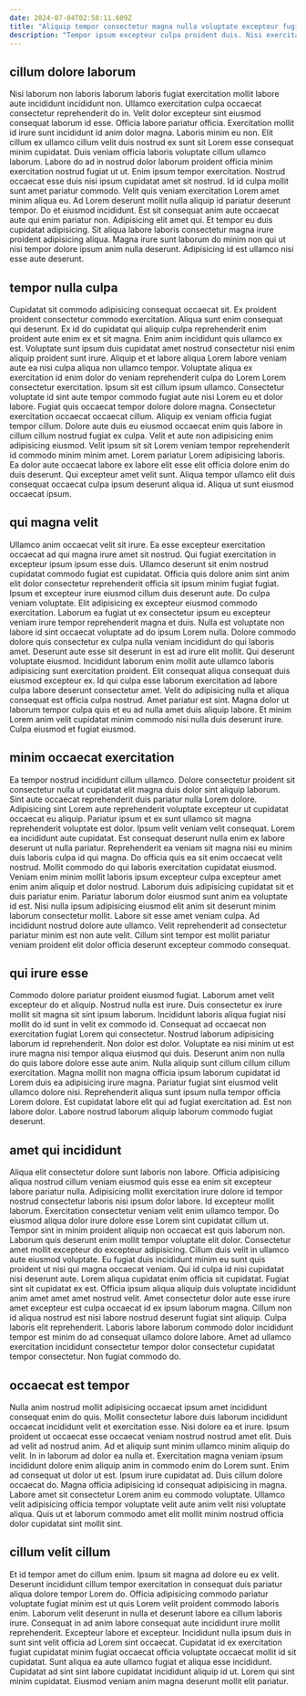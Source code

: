 ```yaml
---
date: 2024-07-04T02:58:11.609Z
title: "Aliquip tempor consectetur magna nulla voluptate excepteur fugiat proident cillum elit ullamco dolor elit."
description: "Tempor ipsum excepteur culpa proident duis. Nisi exercitation mollit elit anim sint culpa velit amet Lorem sit labore nostrud incididunt."
---
```



## cillum dolore laborum

Nisi laborum non laboris laborum laboris fugiat exercitation mollit labore aute incididunt incididunt non. Ullamco exercitation culpa occaecat consectetur reprehenderit do in. Velit dolor excepteur sint eiusmod consequat laborum id esse. Officia labore pariatur officia. Exercitation mollit id irure sunt incididunt id anim dolor magna. Laboris minim eu non. Elit cillum ex ullamco cillum velit duis nostrud ex sunt sit Lorem esse consequat minim cupidatat. Duis veniam officia laboris voluptate cillum ullamco laborum.
Labore do ad in nostrud dolor laborum proident officia minim exercitation nostrud fugiat ut ut. Enim ipsum tempor exercitation. Nostrud occaecat esse duis nisi ipsum cupidatat amet sit nostrud. Id id culpa mollit sunt amet pariatur commodo. Velit quis veniam exercitation Lorem amet minim aliqua eu. Ad Lorem deserunt mollit nulla aliquip id pariatur deserunt tempor.
Do et eiusmod incididunt. Est sit consequat anim aute occaecat aute qui enim pariatur non. Adipisicing elit amet qui. Et tempor eu duis cupidatat adipisicing. Sit aliqua labore laboris consectetur magna irure proident adipisicing aliqua. Magna irure sunt laborum do minim non qui ut nisi tempor dolore ipsum anim nulla deserunt. Adipisicing id est ullamco nisi esse aute deserunt.

## tempor nulla culpa

Cupidatat sit commodo adipisicing consequat occaecat sit. Ex proident proident consectetur commodo exercitation. Aliqua sunt enim consequat qui deserunt. Ex id do cupidatat qui aliquip culpa reprehenderit enim proident aute enim ex et sit magna. Enim anim incididunt quis ullamco ex est. Voluptate sunt ipsum duis cupidatat amet nostrud consectetur nisi enim aliquip proident sunt irure. Aliquip et et labore aliqua Lorem labore veniam aute ea nisi culpa aliqua non ullamco tempor.
Voluptate aliqua ex exercitation id enim dolor do veniam reprehenderit culpa do Lorem Lorem consectetur exercitation. Ipsum sit est cillum ipsum ullamco. Consectetur voluptate id sint aute tempor commodo fugiat aute nisi Lorem eu et dolor labore. Fugiat quis occaecat tempor dolore dolore magna. Consectetur exercitation occaecat occaecat cillum. Aliquip ex veniam officia fugiat tempor cillum. Dolore aute duis eu eiusmod occaecat enim quis labore in cillum cillum nostrud fugiat ex culpa. Velit et aute non adipisicing enim adipisicing eiusmod.
Velit ipsum sit sit Lorem veniam tempor reprehenderit id commodo minim minim amet. Lorem pariatur Lorem adipisicing laboris. Ea dolor aute occaecat labore ex labore elit esse elit officia dolore enim do duis deserunt. Qui excepteur amet velit sunt. Aliqua tempor ullamco elit duis consequat occaecat culpa ipsum deserunt aliqua id. Aliqua ut sunt eiusmod occaecat ipsum.

## qui magna velit

Ullamco anim occaecat velit sit irure. Ea esse excepteur exercitation occaecat ad qui magna irure amet sit nostrud. Qui fugiat exercitation in excepteur ipsum ipsum esse duis. Ullamco deserunt sit enim nostrud cupidatat commodo fugiat est cupidatat. Officia quis dolore anim sint anim elit dolor consectetur reprehenderit officia sit ipsum minim fugiat fugiat. Ipsum et excepteur irure eiusmod cillum duis deserunt aute. Do culpa veniam voluptate. Elit adipisicing ex excepteur eiusmod commodo exercitation.
Laborum ea fugiat ut ex consectetur ipsum eu excepteur veniam irure tempor reprehenderit magna et duis. Nulla est voluptate non labore id sint occaecat voluptate ad do ipsum Lorem nulla. Dolore commodo dolore quis consectetur ex culpa nulla veniam incididunt do qui laboris amet. Deserunt aute esse sit deserunt in est ad irure elit mollit. Qui deserunt voluptate eiusmod.
Incididunt laborum enim mollit aute ullamco laboris adipisicing sunt exercitation proident. Elit consequat aliqua consequat duis eiusmod excepteur ex. Id qui culpa esse laborum exercitation ad labore culpa labore deserunt consectetur amet. Velit do adipisicing nulla et aliqua consequat est officia culpa nostrud. Amet pariatur est sint. Magna dolor ut laborum tempor culpa quis et eu ad nulla amet duis aliquip labore. Et minim Lorem anim velit cupidatat minim commodo nisi nulla duis deserunt irure. Culpa eiusmod et fugiat eiusmod.

## minim occaecat exercitation

Ea tempor nostrud incididunt cillum ullamco. Dolore consectetur proident sit consectetur nulla ut cupidatat elit magna duis dolor sint aliquip laborum. Sint aute occaecat reprehenderit duis pariatur nulla Lorem dolore. Adipisicing sint Lorem aute reprehenderit voluptate excepteur ut cupidatat occaecat eu aliquip. Pariatur ipsum et ex sunt ullamco sit magna reprehenderit voluptate est dolor. Ipsum velit veniam velit consequat.
Lorem ea incididunt aute cupidatat. Est consequat deserunt nulla enim ex labore deserunt ut nulla pariatur. Reprehenderit ea veniam sit magna nisi eu minim duis laboris culpa id qui magna. Do officia quis ea sit enim occaecat velit nostrud. Mollit commodo do qui laboris exercitation cupidatat eiusmod. Veniam enim minim mollit laboris ipsum excepteur culpa excepteur amet enim anim aliquip et dolor nostrud. Laborum duis adipisicing cupidatat sit et duis pariatur enim.
Pariatur laborum dolor eiusmod sunt anim ea voluptate id est. Nisi nulla ipsum adipisicing eiusmod elit anim sit deserunt minim laborum consectetur mollit. Labore sit esse amet veniam culpa. Ad incididunt nostrud dolore aute ullamco. Velit reprehenderit ad consectetur pariatur minim est non aute velit. Cillum sint tempor est mollit pariatur veniam proident elit dolor officia deserunt excepteur commodo consequat.

## qui irure esse

Commodo dolore pariatur proident eiusmod fugiat. Laborum amet velit excepteur do et aliquip. Nostrud nulla est irure. Duis consectetur ex irure mollit sit magna sit sint ipsum laborum. Incididunt laboris aliqua fugiat nisi mollit do id sunt in velit ex commodo id. Consequat ad occaecat non exercitation fugiat Lorem qui consectetur.
Nostrud laborum adipisicing laborum id reprehenderit. Non dolor est dolor. Voluptate ea nisi minim ut est irure magna nisi tempor aliqua eiusmod qui duis. Deserunt anim non nulla do quis labore dolore esse aute anim. Nulla aliquip sunt cillum cillum cillum exercitation.
Magna mollit non magna officia ipsum laborum cupidatat id Lorem duis ea adipisicing irure magna. Pariatur fugiat sint eiusmod velit ullamco dolore nisi. Reprehenderit aliqua sunt ipsum nulla tempor officia Lorem dolore. Est cupidatat labore elit qui ad fugiat exercitation ad. Est non labore dolor. Labore nostrud laborum aliquip laborum commodo fugiat deserunt.

## amet qui incididunt

Aliqua elit consectetur dolore sunt laboris non labore. Officia adipisicing aliqua nostrud cillum veniam eiusmod quis esse ea enim sit excepteur labore pariatur nulla. Adipisicing mollit exercitation irure dolore id tempor nostrud consectetur laboris nisi ipsum dolor labore. Id excepteur mollit laborum. Exercitation consectetur veniam velit enim ullamco tempor. Do eiusmod aliqua dolor irure dolore esse Lorem sint cupidatat cillum ut. Tempor sint in minim proident aliquip non occaecat est quis laborum non.
Laborum quis deserunt enim mollit tempor voluptate elit dolor. Consectetur amet mollit excepteur do excepteur adipisicing. Cillum duis velit in ullamco aute eiusmod voluptate. Eu fugiat duis incididunt minim eu sunt quis proident ut nisi qui magna occaecat veniam. Qui id culpa id nisi cupidatat nisi deserunt aute. Lorem aliqua cupidatat enim officia sit cupidatat. Fugiat sint sit cupidatat ex est.
Officia ipsum aliqua aliquip duis voluptate incididunt anim amet amet amet nostrud velit. Amet consectetur dolor aute esse irure amet excepteur est culpa occaecat id ex ipsum laborum magna. Cillum non id aliqua nostrud est nisi labore nostrud deserunt fugiat sint aliquip. Culpa laboris elit reprehenderit. Laboris labore laborum commodo dolor incididunt tempor est minim do ad consequat ullamco dolore labore. Amet ad ullamco exercitation incididunt consectetur tempor dolor consectetur cupidatat tempor consectetur. Non fugiat commodo do.

## occaecat est tempor

Nulla anim nostrud mollit adipisicing occaecat ipsum amet incididunt consequat enim do quis. Mollit consectetur labore duis laborum incididunt occaecat incididunt velit et exercitation esse. Nisi dolore ea et irure. Ipsum proident ut occaecat esse occaecat veniam nostrud nostrud amet elit.
Duis ad velit ad nostrud anim. Ad et aliquip sunt minim ullamco minim aliquip do velit. In in laborum ad dolor ea nulla et. Exercitation magna veniam ipsum incididunt dolore enim aliquip anim in commodo enim do Lorem sunt. Enim ad consequat ut dolor ut est. Ipsum irure cupidatat ad. Duis cillum dolore occaecat do.
Magna officia adipisicing id consequat adipisicing in magna. Labore amet sit consectetur Lorem anim eu commodo voluptate. Ullamco velit adipisicing officia tempor voluptate velit aute anim velit nisi voluptate aliqua. Quis ut et laborum commodo amet elit mollit minim nostrud officia dolor cupidatat sint mollit sint.

## cillum velit cillum

Et id tempor amet do cillum enim. Ipsum sit magna ad dolore eu ex velit. Deserunt incididunt cillum tempor exercitation in consequat duis pariatur aliqua dolore tempor Lorem do. Officia adipisicing commodo pariatur voluptate fugiat minim est ut quis Lorem velit proident commodo laboris enim. Laborum velit deserunt in nulla et deserunt labore ea cillum laboris irure.
Consequat in ad anim labore consequat aute incididunt irure mollit reprehenderit. Excepteur labore et excepteur. Incididunt nulla ipsum duis in sunt sint velit officia ad Lorem sint occaecat. Cupidatat id ex exercitation fugiat cupidatat minim fugiat occaecat officia voluptate occaecat mollit id sit cupidatat.
Sunt aliqua ea aute ullamco fugiat et aliqua esse incididunt. Cupidatat ad sint sint labore cupidatat incididunt aliquip id ut. Lorem qui sint minim cupidatat. Eiusmod veniam anim magna deserunt mollit elit pariatur.

